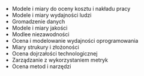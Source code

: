 - Modele i miary do oceny kosztu i nakładu pracy
- Modele i miary wydajności ludzi
- Gromadzenie danych
- Modele i miary jakości
- Modlee niezawodności
- Ocena i modelowanie wydajności oprogramowania
- Miary strukury i złożoności
- Ocena dojrzałości technologicznej
- Zarządzanie z wykorzystaniem metryk
- Ocena metod i narzędzi